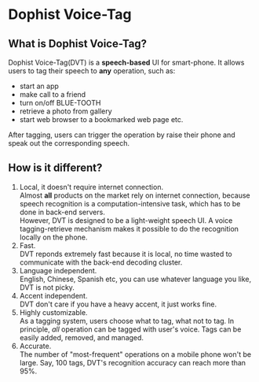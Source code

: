 Dophist Voice-Tag
===

What is Dophist Voice-Tag?
---
Dophist Voice-Tag(DVT) is a __speech-based__ UI for smart-phone. It allows users to tag their speech to __any__ operation, such as:
* start an app
* make call to a friend
* turn on/off BLUE-TOOTH
* retrieve a photo from gallery
* start web browser to a bookmarked web page
etc.

After tagging, users can trigger the operation by raise their phone and speak out the corresponding speech.

How is it different?
---
1. Local, it doesn't require internet connection.  
    Almost __all__ products on the market rely on internet connection, because speech recognition is a computation-intensive task, which has to be done in back-end servers.  
    However, DVT is designed to be a light-weight speech UI.  A voice tagging-retrieve mechanism makes it possible to do the recognition locally on the phone.
2. Fast.  
    DVT reponds extremely fast because it is local, no time wasted to communicate with the back-end decoding cluster.
3. Language independent.  
    English, Chinese, Spanish etc, you can use whatever language you like, DVT is not picky.
4. Accent independent.  
    DVT don't care if you have a heavy accent, it just works fine.
5. Highly customizable.  
    As a tagging system, users choose what to tag, what not to tag.  In principle, *all* operation can be tagged with user's voice.  Tags can be easily added, removed, and managed.
6. Accurate.  
    The number of "most-frequent" operations on a mobile phone won't be large.  Say, 100 tags, DVT's recognition accuracy can reach more than 95%.
